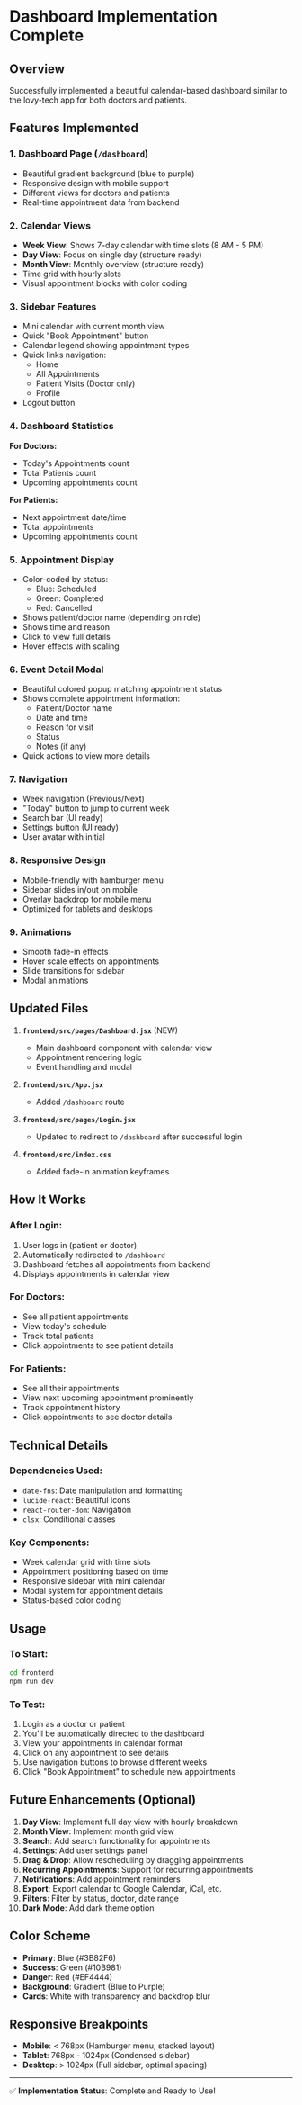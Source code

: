 # Dashboard Implementation Complete

## Overview
Successfully implemented a beautiful calendar-based dashboard similar to the lovy-tech app for both doctors and patients.

## Features Implemented

### 1. **Dashboard Page** (`/dashboard`)
   - Beautiful gradient background (blue to purple)
   - Responsive design with mobile support
   - Different views for doctors and patients
   - Real-time appointment data from backend

### 2. **Calendar Views**
   - **Week View**: Shows 7-day calendar with time slots (8 AM - 5 PM)
   - **Day View**: Focus on single day (structure ready)
   - **Month View**: Monthly overview (structure ready)
   - Time grid with hourly slots
   - Visual appointment blocks with color coding

### 3. **Sidebar Features**
   - Mini calendar with current month view
   - Quick "Book Appointment" button
   - Calendar legend showing appointment types
   - Quick links navigation:
     - Home
     - All Appointments
     - Patient Visits (Doctor only)
     - Profile
   - Logout button

### 4. **Dashboard Statistics**
   
   **For Doctors:**
   - Today's Appointments count
   - Total Patients count
   - Upcoming appointments count
   
   **For Patients:**
   - Next appointment date/time
   - Total appointments
   - Upcoming appointments count

### 5. **Appointment Display**
   - Color-coded by status:
     - Blue: Scheduled
     - Green: Completed
     - Red: Cancelled
   - Shows patient/doctor name (depending on role)
   - Shows time and reason
   - Click to view full details
   - Hover effects with scaling

### 6. **Event Detail Modal**
   - Beautiful colored popup matching appointment status
   - Shows complete appointment information:
     - Patient/Doctor name
     - Date and time
     - Reason for visit
     - Status
     - Notes (if any)
   - Quick actions to view more details

### 7. **Navigation**
   - Week navigation (Previous/Next)
   - "Today" button to jump to current week
   - Search bar (UI ready)
   - Settings button (UI ready)
   - User avatar with initial

### 8. **Responsive Design**
   - Mobile-friendly with hamburger menu
   - Sidebar slides in/out on mobile
   - Overlay backdrop for mobile menu
   - Optimized for tablets and desktops

### 9. **Animations**
   - Smooth fade-in effects
   - Hover scale effects on appointments
   - Slide transitions for sidebar
   - Modal animations

## Updated Files

1. **`frontend/src/pages/Dashboard.jsx`** (NEW)
   - Main dashboard component with calendar view
   - Appointment rendering logic
   - Event handling and modal

2. **`frontend/src/App.jsx`**
   - Added `/dashboard` route

3. **`frontend/src/pages/Login.jsx`**
   - Updated to redirect to `/dashboard` after successful login

4. **`frontend/src/index.css`**
   - Added fade-in animation keyframes

## How It Works

### After Login:
1. User logs in (patient or doctor)
2. Automatically redirected to `/dashboard`
3. Dashboard fetches all appointments from backend
4. Displays appointments in calendar view

### For Doctors:
- See all patient appointments
- View today's schedule
- Track total patients
- Click appointments to see patient details

### For Patients:
- See all their appointments
- View next upcoming appointment prominently
- Track appointment history
- Click appointments to see doctor details

## Technical Details

### Dependencies Used:
- `date-fns`: Date manipulation and formatting
- `lucide-react`: Beautiful icons
- `react-router-dom`: Navigation
- `clsx`: Conditional classes

### Key Components:
- Week calendar grid with time slots
- Appointment positioning based on time
- Responsive sidebar with mini calendar
- Modal system for appointment details
- Status-based color coding

## Usage

### To Start:
```bash
cd frontend
npm run dev
```

### To Test:
1. Login as a doctor or patient
2. You'll be automatically directed to the dashboard
3. View your appointments in calendar format
4. Click on any appointment to see details
5. Use navigation buttons to browse different weeks
6. Click "Book Appointment" to schedule new appointments

## Future Enhancements (Optional)

1. **Day View**: Implement full day view with hourly breakdown
2. **Month View**: Implement month grid view
3. **Search**: Add search functionality for appointments
4. **Settings**: Add user settings panel
5. **Drag & Drop**: Allow rescheduling by dragging appointments
6. **Recurring Appointments**: Support for recurring appointments
7. **Notifications**: Add appointment reminders
8. **Export**: Export calendar to Google Calendar, iCal, etc.
9. **Filters**: Filter by status, doctor, date range
10. **Dark Mode**: Add dark theme option

## Color Scheme

- **Primary**: Blue (#3B82F6)
- **Success**: Green (#10B981)
- **Danger**: Red (#EF4444)
- **Background**: Gradient (Blue to Purple)
- **Cards**: White with transparency and backdrop blur

## Responsive Breakpoints

- **Mobile**: < 768px (Hamburger menu, stacked layout)
- **Tablet**: 768px - 1024px (Condensed sidebar)
- **Desktop**: > 1024px (Full sidebar, optimal spacing)

---

✅ **Implementation Status**: Complete and Ready to Use!
